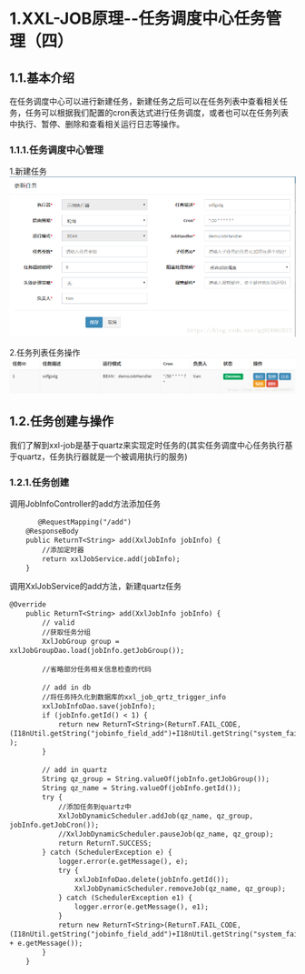 # 1.XXL-JOB原理--任务调度中心任务管理（四）

## 1.1.基本介绍

 在任务调度中心可以进行新建任务，新建任务之后可以在任务列表中查看相关任务，任务可以根据我们配置的cron表达式进行任务调度，或者也可以在任务列表中执行、暂停、删除和查看相关运行日志等操作。
 
 ### 1.1.1.任务调度中心管理
 
 1.新建任务
 ![](/static/image/2018091514365420.png)
 
 2.任务列表任务操作
 ![](/static/image/20180915143942763.png)
 
 
 
 ## 1.2.任务创建与操作
 
 我们了解到xxl-job是基于quartz来实现定时任务的(其实任务调度中心任务执行基于quartz，任务执行器就是一个被调用执行的服务)
 ### 1.2.1.任务创建
 
调用JobInfoController的add方法添加任务



```
       @RequestMapping("/add")
	@ResponseBody
	public ReturnT<String> add(XxlJobInfo jobInfo) {
		//添加定时器
		return xxlJobService.add(jobInfo);
	}

```
调用XxlJobService的add方法，新建quartz任务


```
@Override
	public ReturnT<String> add(XxlJobInfo jobInfo) {
		// valid
		//获取任务分组
		XxlJobGroup group = xxlJobGroupDao.load(jobInfo.getJobGroup());
		
		//省略部分任务相关信息检查的代码
 
		// add in db
		//将任务持久化到数据库的xxl_job_qrtz_trigger_info
		xxlJobInfoDao.save(jobInfo);
		if (jobInfo.getId() < 1) {
			return new ReturnT<String>(ReturnT.FAIL_CODE, (I18nUtil.getString("jobinfo_field_add")+I18nUtil.getString("system_fail")) );
		}
 
		// add in quartz
        String qz_group = String.valueOf(jobInfo.getJobGroup());
        String qz_name = String.valueOf(jobInfo.getId());
        try {
			//添加任务到quartz中
            XxlJobDynamicScheduler.addJob(qz_name, qz_group, jobInfo.getJobCron());
            //XxlJobDynamicScheduler.pauseJob(qz_name, qz_group);
            return ReturnT.SUCCESS;
        } catch (SchedulerException e) {
            logger.error(e.getMessage(), e);
            try {
                xxlJobInfoDao.delete(jobInfo.getId());
                XxlJobDynamicScheduler.removeJob(qz_name, qz_group);
            } catch (SchedulerException e1) {
                logger.error(e.getMessage(), e1);
            }
            return new ReturnT<String>(ReturnT.FAIL_CODE, (I18nUtil.getString("jobinfo_field_add")+I18nUtil.getString("system_fail"))+":" + e.getMessage());
        }
	}

```



 
 
 